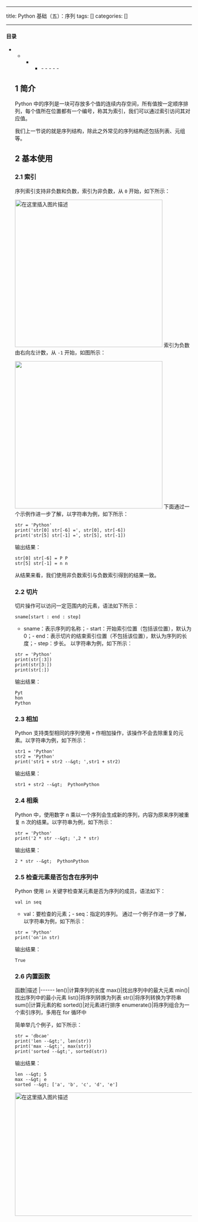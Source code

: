 
--- 
title:  Python 基础（五）：序列 
tags: []
categories: [] 

---


#### 目录
- - - <ul><li>- - - - - 


## 1 简介

Python 中的序列是一块可存放多个值的连续内存空间，所有值按一定顺序排列，每个值所在位置都有一个编号，称其为索引，我们可以通过索引访问其对应值。

我们上一节说的就是序列结构，除此之外常见的序列结构还包括列表、元组等。

## 2 基本使用

### 2.1 索引

序列索引支持非负数和负数，索引为非负数，从 `0` 开始，如下所示：

<img src="https://img-blog.csdnimg.cn/20191106213703471.PNG#pic_center" alt="在这里插入图片描述" width="400"> 索引为负数由右向左计数，从 `-1` 开始，如图所示：

<img src="https://img-blog.csdnimg.cn/20191107080326981.png#pic_center" alt="" width="400"> 下面通过一个示例作进一步了解，以字符串为例，如下所示：

```
str = 'Python'
print('str[0] str[-6] =', str[0], str[-6])
print('str[5] str[-1] =', str[5], str[-1])

```

输出结果：

```
str[0] str[-6] = P P
str[5] str[-1] = n n

```

从结果来看，我们使用非负数索引与负数索引得到的结果一致。

### 2.2 切片

切片操作可以访问一定范围内的元素，语法如下所示：

`sname[start : end : step]`
- sname：表示序列的名称；- start：开始索引位置（包括该位置），默认为 0；- end：表示切片的结束索引位置（不包括该位置），默认为序列的长度；- step：步长。
以字符串为例，如下所示：

```
str = 'Python'
print(str[:3])
print(str[3:])
print(str[:])

```

输出结果：

```
Pyt
hon
Python

```

### 2.3 相加

Python 支持类型相同的序列使用 `+` 作相加操作，该操作不会去除重复的元素。以字符串为例，如下所示：

```
str1 = 'Python'
str2 = 'Python'
print('str1 + str2 --&gt; ',str1 + str2)

```

输出结果：

```
str1 + str2 --&gt;  PythonPython

```

### 2.4 相乘

Python 中，使用数字 n 乘以一个序列会生成新的序列，内容为原来序列被重复 n 次的结果。以字符串为例，如下所示：

```
str = 'Python'
print('2 * str --&gt; ',2 * str)

```

输出结果：

```
2 * str --&gt;  PythonPython

```

### 2.5 检查元素是否包含在序列中

Python 使用 `in` 关键字检查某元素是否为序列的成员，语法如下：

`val in seq`
- val：要检查的元素；- seq：指定的序列。
通过一个例子作进一步了解，以字符串为例，如下所示：

```
str = 'Python'
print('on'in str)

```

输出结果：

```
True

```

### 2.6 内置函数

<th align="left">函数</th>|描述
|------
<td align="left">len()</td>|计算序列的长度
<td align="left">max()</td>|找出序列中的最大元素
<td align="left">min()</td>|找出序列中的最小元素
<td align="left">list()</td>|将序列转换为列表
<td align="left">str()</td>|将序列转换为字符串
<td align="left">sum()</td>|计算元素的和
<td align="left">sorted()</td>|对元素进行排序
<td align="left">enumerate()</td>|将序列组合为一个索引序列，多用在 for 循环中

简单举几个例子，如下所示：

```
str = 'dbcae'
print('len --&gt;', len(str))
print('max --&gt;', max(str))
print('sorted --&gt;', sorted(str))

```

输出结果：

```
len --&gt; 5
max --&gt; e
sorted --&gt; ['a', 'b', 'c', 'd', 'e']

```

<img src="https://img-blog.csdnimg.cn/20191007101439261.JPG#pic_center" alt="在这里插入图片描述" width="600" height="335">

